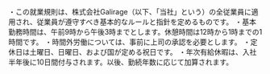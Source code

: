・この就業規則は、株式会社Galirage（以下、「当社」という）の全従業員に適用され、従業員が遵守すべき基本的なルールと指針を定めるものです。
・基本勤務時間は、午前9時から午後3時までとします。休憩時間は12時から1時までの1時間です。
・時間外労働については、事前に上司の承認を必要とします。
・定休日は土曜日、日曜日、および国が定める祝日です。
・年次有給休暇は、入社半年後に10日間付与されます。以後、勤続年数に応じて加算されます。